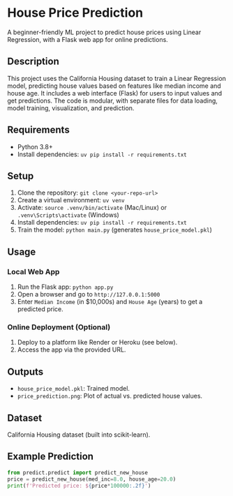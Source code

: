 # House Price Prediction

A beginner-friendly ML project to predict house prices using Linear Regression, with a Flask web app for online predictions.

## Description

This project uses the California Housing dataset to train a Linear Regression model, predicting house values based on features like median income and house age. It includes a web interface (Flask) for users to input values and get predictions. The code is modular, with separate files for data loading, model training, visualization, and prediction.

## Requirements

- Python 3.8+
- Install dependencies: `uv pip install -r requirements.txt`

## Setup

1. Clone the repository: `git clone <your-repo-url>`
2. Create a virtual environment: `uv venv`
3. Activate: `source .venv/bin/activate` (Mac/Linux) or `.venv\Scripts\activate` (Windows)
4. Install dependencies: `uv pip install -r requirements.txt`
5. Train the model: `python main.py` (generates `house_price_model.pkl`)

## Usage

### Local Web App

1. Run the Flask app: `python app.py`
2. Open a browser and go to `http://127.0.0.1:5000`
3. Enter `Median Income` (in $10,000s) and `House Age` (years) to get a predicted price.

### Online Deployment (Optional)

1. Deploy to a platform like Render or Heroku (see below).
2. Access the app via the provided URL.

## Outputs

- `house_price_model.pkl`: Trained model.
- `price_prediction.png`: Plot of actual vs. predicted house values.

## Dataset

California Housing dataset (built into scikit-learn).

## Example Prediction

```python
from predict.predict import predict_new_house
price = predict_new_house(med_inc=8.0, house_age=20.0)
print(f'Predicted price: ${price*100000:.2f}')
```
